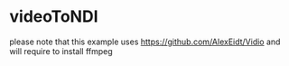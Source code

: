 # videoToNDI

please note that this example uses https://github.com/AlexEidt/Vidio and will require to install ffmpeg